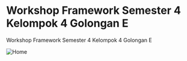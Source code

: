 # Workshop Framework Semester 4 Kelompok 4 Golongan E
Workshop Framework Semester 4 Kelompok 4 Golongan E

![Home](https://user-images.githubusercontent.com/55471120/174827570-71a260d0-085c-43ce-b4e2-ce22cdf77ddd.png)
